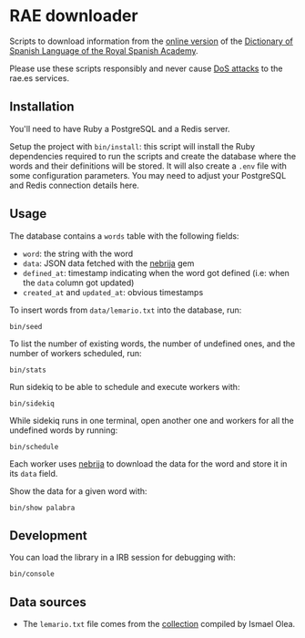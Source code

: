 # RAE downloader

Scripts to download information from the [online version](http://lema.rae.es/drae/) of the [Dictionary of Spanish Language of the Royal Spanish Academy](https://en.wikipedia.org/wiki/Diccionario_de_la_lengua_espa%C3%B1ola_de_la_Real_Academia_Espa%C3%B1ola).

Please use these scripts responsibly and never cause [DoS attacks](http://en.wikipedia.org/wiki/Denial-of-service_attack) to the rae.es services.

## Installation

You'll need to have Ruby a PostgreSQL and a Redis server.

Setup the project with `bin/install`: this script will install the Ruby dependencies required to run the scripts and create the database where the words and their definitions will be stored. It will also create a `.env` file with some configuration parameters. You may need to adjust your PostgreSQL and Redis connection details here.

## Usage

The database contains a `words` table with the following fields:

- `word`: the string with the word
- `data`: JSON data fetched with the [nebrija](https://github.com/javierhonduco/nebrija) gem
- `defined_at`: timestamp indicating when the word got defined (i.e: when the `data` column got updated)
- `created_at` and `updated_at`: obvious timestamps

To insert words from `data/lemario.txt` into the database, run:

```
bin/seed
```

To list the number of existing words, the number of undefined ones, and the number of workers scheduled, run:

```
bin/stats
```

Run sidekiq to be able to schedule and execute workers with:

```
bin/sidekiq
```

While sidekiq runs in one terminal, open another one and workers for all the undefined words by running:

```
bin/schedule
```

Each worker uses [nebrija](https://github.com/javierhonduco/nebrija) to download the data for the word and store it in its `data` field.

Show the data for a given word with:

```
bin/show palabra
```

## Development

You can load the library in a IRB session for debugging with:

```
bin/console
```

## Data sources

- The `lemario.txt` file comes from the [collection](https://github.com/olea/lemarios/) compiled by Ismael Olea.
